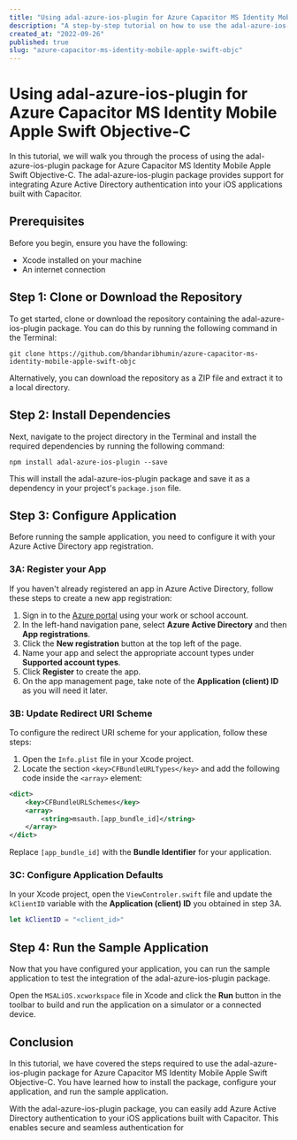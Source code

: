 ```yaml
---
title: "Using adal-azure-ios-plugin for Azure Capacitor MS Identity Mobile Apple Swift Objective-C"
description: "A step-by-step tutorial on how to use the adal-azure-ios-plugin package for Azure Capacitor MS Identity Mobile Apple Swift Objective-C. This tutorial will guide you through the installation process and configuring your application for authentication."
created_at: "2022-09-26"
published: true
slug: "azure-capacitor-ms-identity-mobile-apple-swift-objc"
---
```


# Using adal-azure-ios-plugin for Azure Capacitor MS Identity Mobile Apple Swift Objective-C

In this tutorial, we will walk you through the process of using the adal-azure-ios-plugin package for Azure Capacitor MS Identity Mobile Apple Swift Objective-C. The adal-azure-ios-plugin package provides support for integrating Azure Active Directory authentication into your iOS applications built with Capacitor.

## Prerequisites

Before you begin, ensure you have the following:

- Xcode installed on your machine
- An internet connection

## Step 1: Clone or Download the Repository

To get started, clone or download the repository containing the adal-azure-ios-plugin package. You can do this by running the following command in the Terminal:

```terminal
git clone https://github.com/bhandaribhumin/azure-capacitor-ms-identity-mobile-apple-swift-objc
```

Alternatively, you can download the repository as a ZIP file and extract it to a local directory.

## Step 2: Install Dependencies

Next, navigate to the project directory in the Terminal and install the required dependencies by running the following command:

```terminal
npm install adal-azure-ios-plugin --save
```

This will install the adal-azure-ios-plugin package and save it as a dependency in your project's `package.json` file.

## Step 3: Configure Application

Before running the sample application, you need to configure it with your Azure Active Directory app registration.

### 3A: Register your App

If you haven't already registered an app in Azure Active Directory, follow these steps to create a new app registration:

1. Sign in to the [Azure portal](https://portal.azure.com) using your work or school account.
2. In the left-hand navigation pane, select **Azure Active Directory** and then **App registrations**.
3. Click the **New registration** button at the top left of the page.
4. Name your app and select the appropriate account types under **Supported account types**.
5. Click **Register** to create the app.
6. On the app management page, take note of the **Application (client) ID** as you will need it later.

### 3B: Update Redirect URI Scheme

To configure the redirect URI scheme for your application, follow these steps:

1. Open the `Info.plist` file in your Xcode project.
2. Locate the section `<key>CFBundleURLTypes</key>` and add the following code inside the `<array>` element:

```xml
<dict>
    <key>CFBundleURLSchemes</key>
    <array>
        <string>msauth.[app_bundle_id]</string>
    </array>
</dict>
```

Replace `[app_bundle_id]` with the **Bundle Identifier** for your application.

### 3C: Configure Application Defaults

In your Xcode project, open the `ViewControler.swift` file and update the `kClientID` variable with the **Application (client) ID** you obtained in step 3A.

```swift
let kClientID = "<client_id>"
```

## Step 4: Run the Sample Application

Now that you have configured your application, you can run the sample application to test the integration of the adal-azure-ios-plugin package.

Open the `MSALiOS.xcworkspace` file in Xcode and click the **Run** button in the toolbar to build and run the application on a simulator or a connected device.

## Conclusion

In this tutorial, we have covered the steps required to use the adal-azure-ios-plugin package for Azure Capacitor MS Identity Mobile Apple Swift Objective-C. You have learned how to install the package, configure your application, and run the sample application.

With the adal-azure-ios-plugin package, you can easily add Azure Active Directory authentication to your iOS applications built with Capacitor. This enables secure and seamless authentication for